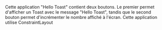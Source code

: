 Cette application "Hello Toast" contient deux boutons. Le premier permet d'afficher un Toast avec le message "Hello Toast", tandis que le second bouton permet d'incrémenter le nombre affiché à l'écran.
Cette application utilise ConstraintLayout
